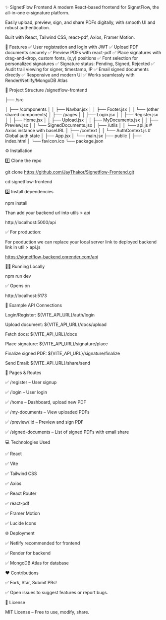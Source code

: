 ✨ SignetFlow Frontend
A modern React-based frontend for SignetFlow, the all-in-one e-signature platform.

Easily upload, preview, sign, and share PDFs digitally, with smooth UI and robust authentication.

Built with React, Tailwind CSS, react-pdf, Axios, Framer Motion.

🚀 Features
✅ User registration and login with JWT
✅ Upload PDF documents securely
✅ Preview PDFs with react-pdf
✅ Place signatures with drag-and-drop, custom fonts, (x,y) positions
✅ Font selection for personalized signatures
✅ Signature status: Pending, Signed, Rejected
✅ Audit trail viewing for signer, timestamp, IP
✅ Email signed documents directly
✅ Responsive and modern UI
✅ Works seamlessly with Render/Netlify/MongoDB Atlas

📂 Project Structure
 /signetflow-frontend 
 
 ├── /src 

 │ ├── /components │ │ ├── Navbar.jsx │ │ ├── Footer.jsx │ │ └── (other shared components) │ ├── /pages │ │ ├── Login.jsx │ │ ├── Register.jsx │ │ ├── Home.jsx │ │ ├── Upload.jsx │ │ ├── MyDocuments.jsx │ │ ├── Preview.jsx │ │ └── SignedDocuments.jsx │ ├── /utils │ │ └── api.js # Axios instance with baseURL │ ├── /context │ │ └── AuthContext.js # Global auth state │ ├── App.jsx │ └── main.jsx ├── public │ ├── index.html │ └── favicon.ico └── package.json


⚙️ Installation

1️⃣ Clone the repo

git clone https://github.com/JayThakor/Signetflow-Frontend.git

cd signetflow-frontend


2️⃣ Install dependencies

npm install

Than add your backend url into utils > api 

http://localhost:5000/api


✅ For production:

For peoduction we can replace your local server link to deployed backend link in util > api.js

https://signetflow-backend.onrender.com/api


🏃‍♂️ Running Locally

npm run dev


✅ Opens on


http://localhost:5173


🔗 Example API Connections

Login/Register: ${VITE_API_URL}/auth/login

Upload document: ${VITE_API_URL}/docs/upload

Fetch docs: ${VITE_API_URL}/docs

Place signature: ${VITE_API_URL}/signature/place

Finalize signed PDF: ${VITE_API_URL}/signature/finalize

Send Email: ${VITE_API_URL}/share/send


🌟 Pages & Routes

✅ /register – User signup

✅ /login – User login

✅ /home – Dashboard, upload new PDF

✅ /my-documents – View uploaded PDFs

✅ /preview/:id – Preview and sign PDF

✅ /signed-documents – List of signed PDFs with email share


💻 Technologies Used

✅ React

✅ Vite

✅ Tailwind CSS

✅ Axios

✅ React Router

✅ react-pdf

✅ Framer Motion

✅ Lucide Icons


🌐 Deployment

✅ Netlify recommended for frontend

✅ Render for backend

✅ MongoDB Atlas for database


❤️ Contributions

✅ Fork, Star, Submit PRs!

✅ Open issues to suggest features or report bugs.


📜 License

MIT License – Free to use, modify, share.
